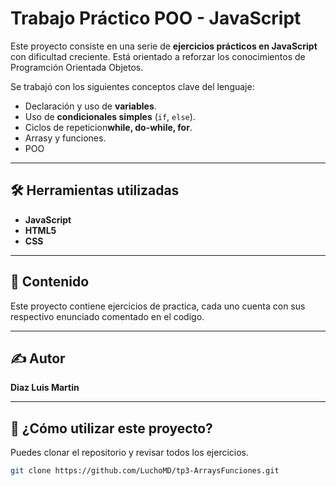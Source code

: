 # Trabajo Práctico POO - JavaScript

Este proyecto consiste en una serie de **ejercicios prácticos en JavaScript** con dificultad creciente. Está orientado a reforzar los conocimientos de Programción Orientada Objetos.

Se trabajó con los siguientes conceptos clave del lenguaje:

- Declaración y uso de **variables**.
- Uso de **condicionales simples** (`if`, `else`).
- Ciclos de repeticion**while, do-while, for**.
- Arrasy y funciones.
- POO
---

## 🛠️ Herramientas utilizadas

- **JavaScript**
- **HTML5**
- **CSS**

---

## 📁 Contenido
Este proyecto contiene ejercicios de practica, cada uno cuenta con sus respectivo enunciado comentado en el codigo.

---

## ✍️ Autor

**Diaz Luis Martin**

---

## 🚀 ¿Cómo utilizar este proyecto?
Puedes clonar el repositorio y revisar todos los ejercicios.

```bash
git clone https://github.com/LuchoMD/tp3-ArraysFunciones.git
